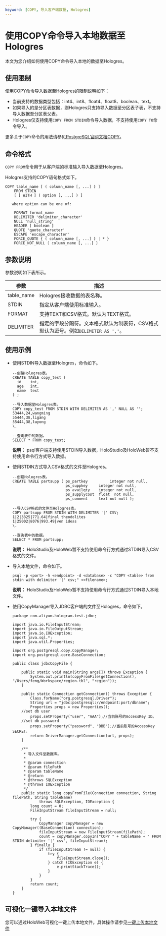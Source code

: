 ```yaml
---
keyword: [COPY, 导入客户端数据, Hologres]
---
```


# 使用COPY命令导入本地数据至Hologres

本文为您介绍如何使用COPY命令导入本地的数据至Hologres。

## 使用限制

使用COPY命令导入数据至Hologres的限制说明如下：

-   当前支持的数据类型包括：int4、int8、float4、float8、boolean、text。
-   如果导入的是分区表数据，则Hologres只支持导入数据至分区表子表，不支持导入数据至分区表父表。
-   Hologres仅支持使用`COPY FROM STDIN`命令导入数据，不支持使用`COPY TO`命令导入。

更多关于`COPY`命令的用法请参见[PostgreSQL官网文档COPY](https://www.postgresql.org/docs/9.2/sql-copy.html)。

## 命令格式

`COPY FROM`命令用于从客户端的标准输入导入数据至Hologres。

Hologres支持的COPY语句格式如下。

```
COPY table_name [ ( column_name [, ...] ) ]
    FROM STDIN
    [ [ WITH ] ( option [, ...] ) ]

   where option can be one of:

    FORMAT format_name
    DELIMITER 'delimiter_character'
    NULL 'null_string'
    HEADER [ boolean ]
    QUOTE 'quote_character'
    ESCAPE 'escape_character'
    FORCE_QUOTE { ( column_name [, ...] ) | * }
    FORCE_NOT_NULL ( column_name [, ...] )
```

## 参数说明

参数说明如下表所示。

|参数|描述|
|--|--|
|table\_name|Hologres接收数据的表名称。|
|STDIN|指定从客户端使用标准输入。|
|FORMAT|支持TEXT和CSV格式。默认为TEXT格式。 |
|DELIMITER|指定的字段分隔符。文本格式默认为制表符，CSV格式默认为逗号。例如`DELIMITER AS ','`。 |

## 使用示例

-   使用STDIN导入数据至Hologres，命令如下。

    ```
    --创建Hologres表。
    CREATE TABLE copy_test (
      id    int,
      age   int,
      name  text
    ) ;
    
    --导入数据至Hologres表。
    COPY copy_test FROM STDIN WITH DELIMITER AS ',' NULL AS '';
    53444,24,wangming
    55444,38,ligang
    55444,38,luyong
    \.
    
    --查询表中的数据。
    SELECT * FROM copy_test;
    ```

    **说明：** psql客户端支持使用STDIN导入数据，HoloStudio及HoloWeb暂不支持使用命令行方式导入数据。

-   使用STDIN方式导入CSV格式的文件至Hologres。

    ```
    --创建Hologres表。
    CREATE TABLE partsupp ( ps_partkey          integer not null,
                            ps_suppkey     integer not null,
                            ps_availqty    integer not null,     
                            ps_supplycost  float  not null,
                            ps_comment     text not null );
    
    --导入CSV格式的文件至Hologres表。
    COPY partsupp FROM STDIN WITH DELIMITER '|' CSV;  
    1|2|3325|771.64|final theodolites 
    1|25002|8076|993.49|ven ideas
    \.
    
    --查询表中的数据。
    SELECT * FROM partsupp;
    ```

    **说明：** HoloStudio及HoloWeb暂不支持使用命令行方式通过STDIN导入CSV格式的文件。

-   导入本地文件，命令如下。

    ```
    psql -p <port> -h <endpoint> -d <database> -c "COPY <table> from stdin with delimiter '|' csv;" <<filename>;
    ```

    **说明：** HoloStudio及HoloWeb暂不支持使用命令行方式通过STDIN导入本地文件。

-   使用CopyManager导入JDBC客户端的文件至Hologres，命令如下。

    ```
    package com.aliyun.hologram.test.jdbc;
    
    import java.io.FileInputStream;
    import java.io.FileOutputStream;
    import java.io.IOException;
    import java.sql.*;
    import java.util.Properties;
    
    import org.postgresql.copy.CopyManager;
    import org.postgresql.core.BaseConnection;
    
    public class jdbcCopyFile {
    
        public static void main(String args[]) throws Exception {
            System.out.println(copyFromFile(getConnection(), "/Users/feng/Workspace/region.tbl", "region"));
        }
    
        public static Connection getConnection() throws Exception {
            Class.forName("org.postgresql.Driver");
            String url = "jdbc:postgresql://endpoint:port/dbname";
            Properties props = new Properties();
        //set db user
            props.setProperty("user", "AAA");//当前账号的AccessKey ID。
        //set db password
            props.setProperty("password", "BBB");//当前账号的AccessKey SECRET。
            return DriverManager.getConnection(url, props);
        }
    
        /**
         * 导入文件至数据库。
         * 
         * @param connection
         * @param filePath
         * @param tableName
         * @return
         * @throws SQLException
         * @throws IOException
         */
        public static long copyFromFile(Connection connection, String filePath, String tableName)
                throws SQLException, IOException {
            long count = 0;
            FileInputStream fileInputStream = null;
    
            try {
                CopyManager copyManager = new CopyManager((BaseConnection) connection);
                fileInputStream = new FileInputStream(filePath);
                count = copyManager.copyIn("COPY " + tableName + " FROM STDIN delimiter '|' csv", fileInputStream);
            } finally {
                if (fileInputStream != null) {
                    try {
                        fileInputStream.close();
                    } catch (IOException e) {
                        e.printStackTrace();
                    }
                }
            }
            return count;
        }
    }
    ```


## 可视化一键导入本地文件

您可以通过HoloWeb可视化一键上传本地文件，具体操作请参见[一键上传本地文件](/cn.zh-CN/连接开发工具/HoloWeb/系统管理/数据同步/一键上传本地文件.md)

